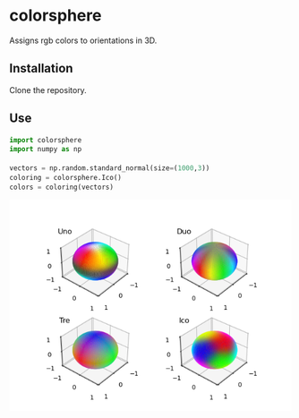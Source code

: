 # colorsphere
Assigns rgb colors to orientations in 3D.

## Installation
Clone the repository.

## Use
``` python
import colorsphere
import numpy as np

vectors = np.random.standard_normal(size=(1000,3))
coloring = colorsphere.Ico() 
colors = coloring(vectors)
```

![](https://github.com/vedranaa/colorsphere/raw/main/Figure.png)
